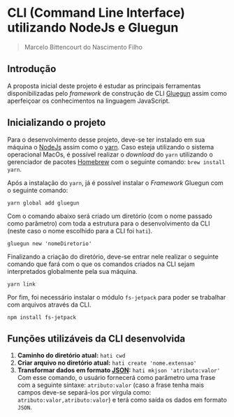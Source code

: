 # CLI (Command Line Interface) utilizando NodeJs e Gluegun
> Marcelo Bittencourt do Nascimento Filho

## Introdução

A proposta inicial deste projeto é estudar as principais ferramentas disponibilizadas pelo *framework* de construção de CLI [Gluegun](https://infinitered.github.io/gluegun/#/) assim como aperfeiçoar os conhecimentos na linguagem JavaScript.

## Inicializando o projeto

Para o desenvolvimento desse projeto, deve-se ter instalado em sua máquina o [NodeJs](https://nodejs.org/en/) assim como o [yarn](https://yarnpkg.com). Caso esteja utilizando o sistema operacional MacOs, é possível realizar o *download* do `yarn` utilizando o gerenciador de pacotes [Homebrew](https://brew.sh) com o seguinte comando: `brew install yarn`.

Após a instalação do `yarn`, já é possível instalar o *Framework* Gluegun com o seguinte comando:

`yarn global add gluegun`

Com o comando abaixo será criado um diretório (com o nome passado como parâmetro) com toda a estrutura para o desenvolvimento da CLI (neste caso o nome escolhido para a CLI foi `hati`).

 `gluegun new 'nomeDiretorio'`
 
Finalizando a criação do diretório, deve-se entrar nele realizar o seguinte comando que fará com o que os comandos criados na CLI sejam interpretados globalmente pela sua máquina.
 
 `yarn link`

Por fim, foi necessário instalar o módulo `fs-jetpack` para poder se trabalhar com arquivos através da CLI.

`npm install fs-jetpack`

## Funções utilizáveis da CLI desenvolvida

1. **Caminho do diretório atual:** `hati cwd`
2. **Criar arquivo no diretório atual:** `hati create 'nome.extensao'`
3. **Transformar dados em formato [JSON](https://www.json.org/json-en.html):** `hati mkjson 'atributo:valor'`  
Com esse comando, o usuário fornecerá como parâmetro uma frase com a seguinte sintaxe: `atributo:valor` (caso a frase tenha mais campos deve-se separá-los por vírgula como: `atributo:valor,atributo:valor`) e terá como saída os dados em formato `JSON`. 


